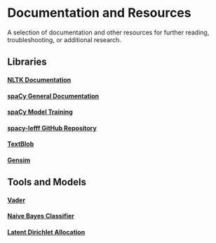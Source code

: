 # Documentation and Resources
A selection of documentation and other resources for further reading, troubleshooting, or additional research.

## Libraries

#### <a name="nltk"></a>[NLTK Documentation](https://www.nltk.org/)

#### <a name="spacy"></a>[spaCy General Documentation](https://spacy.io/api/doc)

#### [spaCy Model Training](https://spacy.io/usage/training)

#### [spacy-lefff GitHub Repository](https://github.com/sammous/spacy-lefff)

#### <a name="blob"></a>[TextBlob](https://textblob.readthedocs.io/en/dev/)

#### <a name="gensim"></a>[Gensim](https://radimrehurek.com/gensim/auto_examples/index.html#documentation)


## Tools and Models

#### <a name="vader"></a>[Vader](https://www.nltk.org/api/nltk.sentiment.html#module-nltk.sentiment.vader)

#### <a name="naive"></a>[Naive Bayes Classifier](https://www.nltk.org/api/nltk.sentiment.html#module-nltk.sentiment.sentiment_analyzer)

#### <a name="LDA"></a>[Latent Dirichlet Allocation](https://towardsdatascience.com/lda-topic-modeling-an-explanation-e184c90aadcd)
